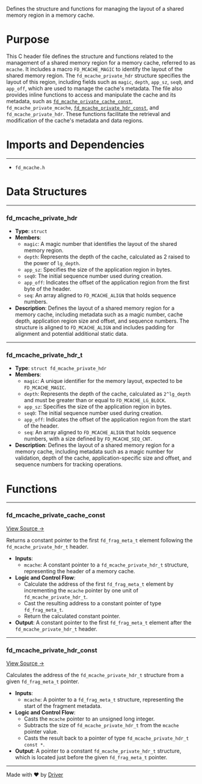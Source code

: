 <!--------------------------------------------------------------------------------->
<!-- IMPORTANT: This file is auto-generated by Driver (https://driver.ai). -------->
<!-- Manual edits may be overwritten on future commits. --------------------------->
<!--------------------------------------------------------------------------------->

Defines the structure and functions for managing the layout of a shared memory region in a memory cache.

# Purpose
This C header file defines the structure and functions related to the management of a shared memory region for a memory cache, referred to as `mcache`. It includes a macro `FD_MCACHE_MAGIC` to identify the layout of the shared memory region. The `fd_mcache_private_hdr` structure specifies the layout of this region, including fields such as `magic`, `depth`, `app_sz`, `seq0`, and `app_off`, which are used to manage the cache's metadata. The file also provides inline functions to access and manipulate the cache and its metadata, such as [`fd_mcache_private_cache_const`](<#fd_mcache_private_cache_const>), `fd_mcache_private_mcache`, [`fd_mcache_private_hdr_const`](<#fd_mcache_private_hdr_const>), and `fd_mcache_private_hdr`. These functions facilitate the retrieval and modification of the cache's metadata and data regions.
# Imports and Dependencies

---
- `fd_mcache.h`


# Data Structures

---
### fd\_mcache\_private\_hdr
- **Type**: ``struct``
- **Members**:
    - `magic`: A magic number that identifies the layout of the shared memory region.
    - `depth`: Represents the depth of the cache, calculated as 2 raised to the power of `lg_depth`.
    - `app_sz`: Specifies the size of the application region in bytes.
    - `seq0`: The initial sequence number used during creation.
    - `app_off`: Indicates the offset of the application region from the first byte of the header.
    - `seq`: An array aligned to `FD_MCACHE_ALIGN` that holds sequence numbers.
- **Description**: Defines the layout of a shared memory region for a memory cache, including metadata such as a magic number, cache depth, application region size and offset, and sequence numbers. The structure is aligned to `FD_MCACHE_ALIGN` and includes padding for alignment and potential additional static data.


---
### fd\_mcache\_private\_hdr\_t
- **Type**: ``struct fd_mcache_private_hdr``
- **Members**:
    - `magic`: A unique identifier for the memory layout, expected to be `FD_MCACHE_MAGIC`.
    - `depth`: Represents the depth of the cache, calculated as `2^lg_depth` and must be greater than or equal to `FD_MCACHE_LG_BLOCK`.
    - `app_sz`: Specifies the size of the application region in bytes.
    - `seq0`: The initial sequence number used during creation.
    - `app_off`: Indicates the offset of the application region from the start of the header.
    - `seq`: An array aligned to `FD_MCACHE_ALIGN` that holds sequence numbers, with a size defined by `FD_MCACHE_SEQ_CNT`.
- **Description**: Defines the layout of a shared memory region for a memory cache, including metadata such as a magic number for validation, depth of the cache, application-specific size and offset, and sequence numbers for tracking operations.


# Functions

---
### fd\_mcache\_private\_cache\_const<!-- {{#callable:fd_mcache_private_cache_const}} -->
[View Source →](<../../../../../src/tango/mcache/fd_mcache_private.h#L44>)

Returns a constant pointer to the first `fd_frag_meta_t` element following the `fd_mcache_private_hdr_t` header.
- **Inputs**:
    - `mcache`: A constant pointer to a `fd_mcache_private_hdr_t` structure, representing the header of a memory cache.
- **Logic and Control Flow**:
    - Calculate the address of the first `fd_frag_meta_t` element by incrementing the `mcache` pointer by one unit of `fd_mcache_private_hdr_t`.
    - Cast the resulting address to a constant pointer of type `fd_frag_meta_t`.
    - Return the calculated constant pointer.
- **Output**: A constant pointer to the first `fd_frag_meta_t` element after the `fd_mcache_private_hdr_t` header.


---
### fd\_mcache\_private\_hdr\_const<!-- {{#callable:fd_mcache_private_hdr_const}} -->
[View Source →](<../../../../../src/tango/mcache/fd_mcache_private.h#L54>)

Calculates the address of the `fd_mcache_private_hdr_t` structure from a given `fd_frag_meta_t` pointer.
- **Inputs**:
    - `mcache`: A pointer to a `fd_frag_meta_t` structure, representing the start of the fragment metadata.
- **Logic and Control Flow**:
    - Casts the `mcache` pointer to an unsigned long integer.
    - Subtracts the size of `fd_mcache_private_hdr_t` from the `mcache` pointer value.
    - Casts the result back to a pointer of type `fd_mcache_private_hdr_t const *`.
- **Output**: A pointer to a constant `fd_mcache_private_hdr_t` structure, which is located just before the given `fd_frag_meta_t` pointer.



---
Made with ❤️ by [Driver](https://www.driver.ai/)